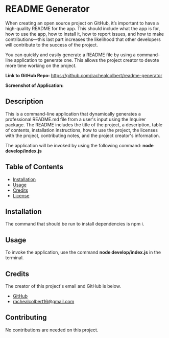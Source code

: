 # README Generator
When creating an open source project on GitHub, it’s important to have a high-quality README for the app. This should include what the app is for, how to use the app, how to install it, how to report issues, and how to make contributions—this last part increases the likelihood that other developers will contribute to the success of the project.

You can quickly and easily generate a README file by using a command-line application to generate one. This allows the project creator to devote more time working on the project.

**Link to GitHub Repo:** https://github.com/rachealcolbert/readme-generator

**Screenshot of Application:** 

## Description 
This is a command-line application that dynamically generates a professional README.md file from a user's input using the Inquirer package. The README includes the title of the project, a description, table of contents, installation instructions, how to use the project, the licenses with the project, contributing notes, and the project creator's information. 

The application will be invoked by using the following command: **node develop/index.js**

## Table of Contents
* [Installation](#installation)
* [Usage](#usage)
* [Credits](#credits)
* [License](#license)
## Installation
The command that should be run to install dependencies is npm i.
## Usage 
To invoke the application, use the command **node develop/index.js** in the terminal. 
## Credits
The creator of this project's email and GitHub is below. 
- [GitHub](https://github.com/rachealcolbert)
- rachealcolbert16@gmail.com
## Contributing
No contributions are needed on this project. 

